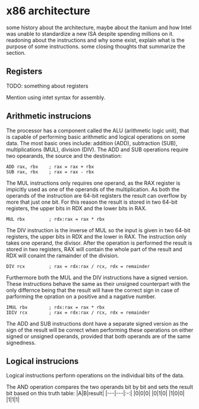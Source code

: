 # x86 architecture
some history about the architecture, maybe about the itanium and how Intel was unable to standardize a new ISA despite spending millions on it. readoning about the instructions and why some exist, explain what is the purpose of some instructions. some closing thoughts that summarize the section.

## Registers
TODO: something about registers

Mention using intet syntax for assembly.
## Arithmetic instrucions
The processor has a component called the ALU (arithmetic logic unit), that is capable of performing basic arithmetic and logical operations on some data. The most basic ones include: addition (ADD), subtraction (SUB), multiplications (MUL), division (DIV). The ADD and SUB operations require two opearands, the source and the destination:
```
ADD rax, rbx    ; rax = rax + rbx
SUB rax, rbx    ; rax = rax - rbx
```
The MUL instructions only requires one operand, as the RAX register is impicitly used as one of the operands of the multiplication. As both the operands of the instruction are 64-bit registers the result can overflow by more that just one bit. For this reason the result is stored in two 64-bit registers, the upper bits in RDX and the lower bits in RAX.
```
MUL rbx         ; rdx:rax = rax * rbx
```
The DIV instruction is the inverse of MUL so the input is given in two 64-bit registers, the upper bits in RDX and the lower in RAX. The instruction only takes one operand, the divisor. After the operation is performed the result is stored in two registers, RAX will contain the whole part of the result and RDX will conaint the ramainder of the division.
```
DIV rcx         ; rax = rdx:rax / rcx, rdx = remainder
```
Furthermore both the MUL and the DIV instructions have a signed version. These instructions behave the same as their unsigned counterpart with the only differnce being that the result will have the correct sign in case of parforming the opration on a positive and a nagative number.
```
IMUL rbx        ; rdx:rax = rax * rbx
IDIV rcx        ; rax = rdx:rax / rcx, rdx = remainder
```
The ADD and SUB instructions dont have a separate signed version as the sign of the result will be correct when performing these operations on either signed or unsigned operands, provided that both operands are of the same signedness.

## Logical instrucions
Logical instructions perform operations on the individual bits of the data.

The AND operation compares the two operands bit by bit and sets the result bit based on this truth table:
|A|B|result|
|---|---|:-:|
|0|0|0|
|0|1|0|
|1|0|0|
|1|1|1|
